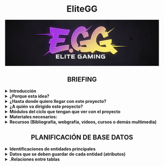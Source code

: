 <div align="center">
    <h1 style="text-align: center;">EliteGG</h1>
</div>

![Mi logo](assets/logo.png)

<div align="center">
    <h2 style="text-align: center;">BRIEFING</h2>
</div>

<details>
<summary><strong>Introducción</strong></summary>
<hr style="margin-top: 10px; margin-bottom: 0px; border: none; height: 1px; visibility: hidden;">
<div>
    EliteGG es una plataforma de análisis y seguimiento de estadísticas para distintos videojuegos, principalmente League of Legends, diseñada para jugadores que quieren mejorar y llevar un control más organizado de su progreso.
Nuestro objetivo es crear una página similar a OP.GG, pero con una interfaz más clara, ordenada y con nuevas herramientas exclusivas para la comunidad. 
 </div>
</details>
<details>
<summary><strong>¿Porque esta idea?</strong></summary>
<hr style="margin-top: 10px; margin-bottom: 0px; border: none; height: 1px; visibility: hidden;">
<div>
Como usuarios habituales de este tipo de páginas, creemos que sería interesante crear una que sea nuestra. Además, el tema nos apasiona, ya que trata de un videojuego que se disfruta en el tiempo libre.


Otra razón importante es poder desarrollar una página que resuelva los fallos de las webs existentes en este ámbito. Al ser usuarios recurrentes de estos servicios, se ha identificado varias áreas de mejora y funcionalidades que serán muy útiles e interesantes para la comunidad.
</div>
</details>
<details>
<summary><strong>¿Hasta donde quiero llegar con este proyecto?</strong></summary>
<hr style="margin-top: 10px; margin-bottom: 0px; border: none; height: 1px; visibility: hidden;">
    <div>
El objetivo principal es crear una página que sea realmente util y consistente tanto a nivel tecnico como a nivel visual, para ello se ha analizado distintas páginas ya existentes y listado las funcionalidades que la pagina acabará conteniendo. Dichas funciones son:<br>
 1. Estadísticas personales detalladas: consultar historial de partidas, campeones más jugados y rendimiento por rol....<br>
 2. Comparación con otros jugadores: medir tu nivel frente a amigos o rivales y descubrir en qué aspectos puedes mejorar.<br>
 3. Calendario de eventos: Accede a un calendario con torneos, eventos y novedades del juego para no perderte nada. También puedes guardar algún equipo en concreto como favorito para recibir un correo cada vez que este tenga un partido.<br>
 4. Consejos personalizados: Sugerencias de mejora basadas en tu estilo de juego y datos de la comunidad, como por ejemplo sugerencias de objetos según el campeón que quieras jugar y en contra de cuales juegues. También te hara una plantilla donde podras elegir que campeones te gusta jugar para darte consejos de que campeón de aquellos que te gustan deberías elegir en contra de enemigos concretos.<br>
 5. La pagina también va a incluir videos de una corta duración haciendo una demostración de las habilidades de los personajes y de sus diferentes aspectos.<br>
    </div>
</details>
<details>
<summary><strong>¿A quién va dirigido este proyecto?</strong></summary>
<hr style="margin-top: 10px; margin-bottom: 0px; border: none; height: 1px; visibility: hidden;">
      <div>
El proyecto está dirigido a la comunidad de League of Legends, un factor que nos beneficia mucho en términos de visibilidad. Al ser un juego para todos los públicos, el único "requisito" para usar nuestra plataforma es jugar al juego. Aunque mas adelante, si es posible, se incluiran más videojuegos ya que así el alcance podrá ser mayor y así abarcar otras comunidades.
 </details>
      </div>
 <details>
<summary><strong>Módulos del ciclo que tengan que ver con el proyecto</strong></summary>
  <hr style="margin-top: 10px; margin-bottom: 0px; border: none; height: 1px; visibility: hidden;">
     <div>
En el proyecto se incluirán varios módulos del curso:<br>
1. Aplicaciones web: Este módulo es fundamental, ya que necesitamos desarrollar una página web funcional y atractiva. Para ello, utilizaremos lenguajes de programación como HTML y CSS.<br>
2. Seguridad: La seguridad es un aspecto crucial. Implementaremos medidas para proteger nuestros servidores y la información de los usuarios (como sus nombres y contraseñas) contra posibles ataques o robos de datos.<br>
3. Sistemas operativos en red: Este módulo se aplicará directamente en el uso de máquinas virtuales (MV) para nuestros servidores, lo cual es esencial para el despliegue del proyecto.<br>
4. Servicios en red: Este módulo será imprescindible, ya que utilizaremos herramientas esenciales como DNS para el funcionamiento de nuestra plataforma.<br>
     </details>
     </div>
     <details>
<summary><strong>Materiales necesarios:</strong></summary>
<hr style="margin-top: 10px; margin-bottom: 0px; border: none; height: 1px; visibility: hidden;">
<div>
<strong>Fisicos:<br></strong>
1. Ordenadores<br>
<strong>Lógicos:<br></strong>
1. Virtual Box (VM) <br>
2. Canva<br>
3. IA (Gemini)<br>
4. Visual Studio Code<br>
5. Vercel<br>
6. Trello<br>
7. Github<br>



   </div>
</details>
<details>
<summary><strong>Recursos (Bibliografía, webgrafía, vídeos, cursos o demás multimedia)</strong></summary>
   <hr style="margin-top: 10px; margin-bottom: 0px; border: none; height: 1px; visibility: hidden;">
<div>
https://www.youtube.com/watch?v=jkzq9j5yeT8&list=PL3vL1pnMCbUERqllcwhcvEJbKum-M9zT5
https://gist.github.com/dasdo/9ff71c5c0efa037441b6
https://www.youtube.com/watch?v=niPExbK8lSw&t=518s
</details>
</div>
    
<div align="center">
    <h2 style="text-align: center;">PLANIFICACIÓN DE BASE DATOS</h2>
</div>

<details>
<summary><strong>Identificaciones de entidades principales</strong></summary>
<hr style="margin-top: 10px; margin-bottom: 0px; border: none; height: 1px; visibility: hidden;">
<div>
<strong>-¿Qué elementos importantes hay en tu web que necesitan almacenarse?<br></strong>
Usuarios y contraseñas, plan de eventos de los partidos oficiales, imagenes personajes, imágenes objetos, videos de las skins y habilidades (muchos videos), imagenes de cada juego para la primera página, y las recomendaciones que te da segun tu personaje

<strong>-¿Qué tema de información almacena?<br></strong>
Usuarios (con contraseñas), fechas, imagenes, videos.
</div>
<strong>-¿Por qué necesitas guardarla en la base de datos?</strong>
<div align="center">
  <img src="assets/tabla1.png" alt="tabla1">
</div>

<div>
*Los metadatos son los datos extendidos sobre un primer dato, en esta tabla improvisada hemos puesto de ejemplo un campeón (Jinx) que en este caso sería el dato.
Todo lo que muestra la tabla serían los metadatos de este campeón.
</div>
<div align="center">
  <img src="assets/Tablajinx.png" alt="Tablajinx">
</div>
</details>

<details>
<summary><strong>Datos que se deben guardar de cada entidad (atributos)</strong></summary>
<hr style="margin-top: 10px; margin-bottom: 0px; border: none; height: 1px; visibility: hidden;">
Para cada entidad identificada en el punto anterior, describe qué información concreta se necesita guardar.
Por ejemplo, si una entidad es “Usuario”:<br>
1.Nombre<br>
2.Apellidos<br>
3.Correo electrónico<br>
4.Contraseña<br>
5.Fecha de registro<br>
<strong>-Indica el tipo de dato esperado (texto, número, fecha, etc.) y la definición que consideras que corresponde (varchar, int, decimal...)</strong><br>
<div align="center">
  <img src="assets/Tabla3.png" alt="Tabla3">
</div>
    <strong>*Booleano:</strong> Los datos booleanos son datos que se usan para conceptos positivos y negativos:<br>
Si/No<br>
Verdadero/Falso<br>
Afirmativo/negativo<br>
<div align="center">
  <img src="assets/Evento.png" alt="Evento">
</div>

<div align="center">
  <img src="assets/Tablacampeon.png" alt="Tablacampeon">
</div>

<div align="center">
  <img src="assets/Objetos.png" alt="Objetos">
</div>
</details>
<details>
<summary><strong>.Relaciones entre tablas</strong></summary>
 <strong>1.USUARIOS y CAMPEÓN/PERSONAJE (Estadísticas y Progreso)</strong><br>
Esta es la relación central para el análisis de estadísticas personales.<br>

<strong>2.USUARIOS y EVENTO/PARTIDO OFICIAL (Notificaciones y Favoritos)</strong><br>
Esta relación permite al sistema enviar las notificaciones por correo de los partidos favoritos.<br>

<strong>3.CAMPEÓN/PERSONAJE y OBJETOS (Consejos Personalizados)</strong><br>
Esta relación es fundamental para la funcionalidad de sugerencia de objetos e ítems contra campeones enemigos.<br>

<strong>4.CAMPEÓN/PERSONAJE u OBJETOS y ELEMENTOS MULTIMEDIA (Recursos)</strong><br>
Esta relación vincula los archivos de medios (imágenes, vídeos de skins, videos de habilidades) con la entidad a la que pertenecen.<br>

</details>
